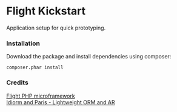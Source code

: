 # Flight Kickstart

Application setup for quick prototyping.

### Installation

Download the package and install dependencies using composer:

`composer.phar install`

### Credits

[Flight PHP microframework](http://flightphp.com)  
[Idiorm and Paris - Lightweight ORM and AR](http://j4mie.github.io/idiormandparis/)
